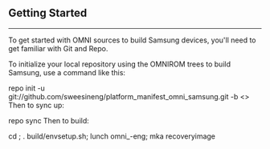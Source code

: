 ## Getting Started ##
---------------

To get started with OMNI sources to build Samsung devices, you'll need to get familiar with Git and Repo.

To initialize your local repository using the OMNIROM trees to build Samsung, use a command like this:

repo init -u git://github.com/sweesineng/platform_manifest_omni_samsung.git -b <<branch>>
Then to sync up:

repo sync
Then to build:

 cd <source-dir>; . build/envsetup.sh; lunch omni_<device>-eng; mka recoveryimage

